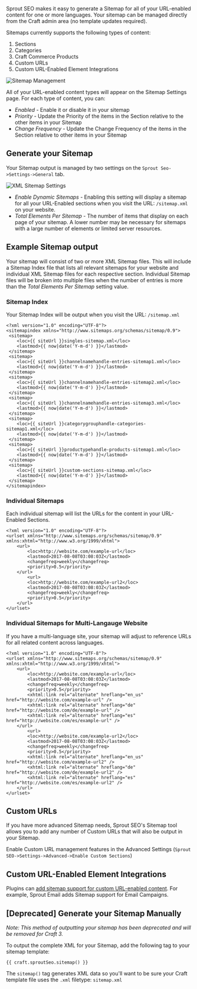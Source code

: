 Sprout SEO makes it easy to generate a Sitemap for all of your URL-enabled content for one or more languages. Your sitemap can be managed directly from the Craft admin area (no template updates required).

Sitemaps currently supports the following types of content:

1. Sections
2. Categories
3. Craft Commerce Products
4. Custom URLs
5. Custom URL-Enabled Element Integrations

![Sitemap Management]({asset:4405:url})

All of your URL-enabled content types will appear on the Sitemap Settings page. For each type of content, you can:

- *Enabled* - Enable it or disable it in your sitemap
- *Priority* - Update the Priority of the items in the Section relative to the other items in your Sitemap
- *Change Frequency* - Update the Change Frequency of the items in the Section relative to other items in your Sitemap

## Generate your Sitemap

Your Sitemap output is managed by two settings on the `Sprout Seo->Settings->General` tab.

![XML Sitemap Settings]({asset:4406:url})

- *Enable Dynamic Sitemaps* - Enabling this setting will display a sitemap for all your URL-Enabled sections when you visit the URL: `/sitemap.xml` on your website.
- *Total Elements Per Sitemap* - The number of items that display on each page of your sitemap. A lower number may be necessary for sitemaps with a large number of elements or limited server resources.

## Example Sitemap output

Your sitemap will consist of two or more XML Sitemap files. This will include a Sitemap Index file that lists all relevant sitemaps for your website and individual XML Sitemap files for each respective section. Individual Sitemap files will be broken into multiple files when the number of entries is more than the _Total Elements Per Sitemap_ setting value.

### Sitemap Index

Your Sitemap Index will be output when you visit the URL: `/sitemap.xml`

```
<?xml version="1.0" encoding="UTF-8"?>
<sitemapindex xmlns="http://www.sitemaps.org/schemas/sitemap/0.9">
 <sitemap>
    <loc>{{ siteUrl }}singles-sitemap.xml</loc>
    <lastmod>{{ now|date('Y-m-d') }}</lastmod>
 </sitemap>
 <sitemap>
    <loc>{{ siteUrl }}channelnamehandle-entries-sitemap1.xml</loc>
    <lastmod>{{ now|date('Y-m-d') }}</lastmod>
 </sitemap>
 <sitemap>
    <loc>{{ siteUrl }}channelnamehandle-entries-sitemap2.xml</loc>
    <lastmod>{{ now|date('Y-m-d') }}</lastmod>
 </sitemap>
 <sitemap>
    <loc>{{ siteUrl }}channelnamehandle-entries-sitemap3.xml</loc>
    <lastmod>{{ now|date('Y-m-d') }}</lastmod>
 </sitemap>
 <sitemap>
    <loc>{{ siteUrl }}categorygrouphandle-categories-sitemap1.xml</loc>
    <lastmod>{{ now|date('Y-m-d') }}</lastmod>
 </sitemap>
 <sitemap>
    <loc>{{ siteUrl }}productypehandle-products-sitemap1.xml</loc>
    <lastmod>{{ now|date('Y-m-d') }}</lastmod>
 </sitemap>
 <sitemap>
    <loc>{{ siteUrl }}custom-sections-sitemap.xml</loc>
    <lastmod>{{ now|date('Y-m-d') }}</lastmod>
 </sitemap>
</sitemapindex>
```
### Individual Sitemaps

Each individual sitemap will list the URLs for the content in your URL-Enabled Sections.

```
<?xml version="1.0" encoding="UTF-8"?>
<urlset xmlns="http://www.sitemaps.org/schemas/sitemap/0.9" xmlns:xhtml="http://www.w3.org/1999/xhtml">
    <url>
        <loc>http://website.com/example-url</loc>
        <lastmod>2017-08-08T03:08:03Z</lastmod>
        <changefreq>weekly</changefreq>
        <priority>0.5</priority>   
    </url>
		<url>
        <loc>http://website.com/example-url2</loc>
        <lastmod>2017-08-08T03:08:03Z</lastmod>
        <changefreq>weekly</changefreq>
        <priority>0.5</priority>   
    </url>
</urlset>
```

### Individual Sitemaps for Multi-Langauge Website

If you have a multi-language site, your sitemap will adjust to reference URLs for all related content across languages.

```
<?xml version="1.0" encoding="UTF-8"?>
<urlset xmlns="http://www.sitemaps.org/schemas/sitemap/0.9" xmlns:xhtml="http://www.w3.org/1999/xhtml">
    <url>
        <loc>http://website.com/example-url</loc>
        <lastmod>2017-08-08T03:08:03Z</lastmod>
        <changefreq>weekly</changefreq>
        <priority>0.5</priority>
        <xhtml:link rel="alternate" hreflang="en_us" href="http://website.com/example-url" />
        <xhtml:link rel="alternate" hreflang="de" href="http://website.com/de/example-url" />
        <xhtml:link rel="alternate" hreflang="es" href="http://website.com/es/example-url" />     
    </url>
		<url>
        <loc>http://website.com/example-url2</loc>
        <lastmod>2017-08-08T03:08:03Z</lastmod>
        <changefreq>weekly</changefreq>
        <priority>0.5</priority>
        <xhtml:link rel="alternate" hreflang="en_us" href="http://website.com/example-url2" />
        <xhtml:link rel="alternate" hreflang="de" href="http://website.com/de/example-url2" />
        <xhtml:link rel="alternate" hreflang="es" href="http://website.com/es/example-url2" />     
    </url>
</urlset>
```

## Custom URLs

If you have more advanced Sitemap needs, Sprout SEO's Sitemap tool allows you to add any number of Custom URLs that will also be output in your Sitemap.

Enable Custom URL management features in the Advanced Settings (`Sprout SEO->Settings->Advanced->Enable Custom Sections`)

## Custom URL-Enabled Element Integrations

Plugins can [add sitemap support for custom URL-enabled content]({entry:3263:url}). For example, Sprout Email adds Sitemap support for Email Campaigns.

## [Deprecated] Generate your Sitemap Manually

_Note: This method of outputting your sitemap has been deprecated and will be removed for Craft 3._

To output the complete XML for your Sitemap, add the following tag to your sitemap template:

```
{{ craft.sproutSeo.sitemap() }}
```

The `sitemap()` tag generates XML data so you'll want to be sure your Craft template file uses the `.xml` filetype: `sitemap.xml`
